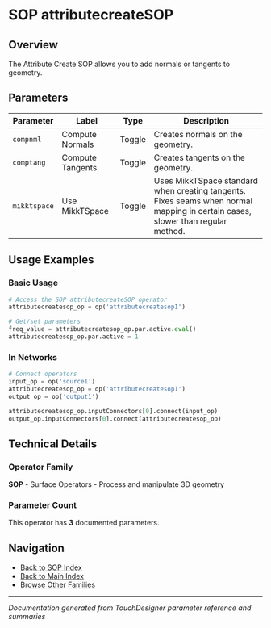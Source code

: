 # SOP attributecreateSOP

## Overview

The Attribute Create SOP allows you to add normals or tangents to geometry.

## Parameters

| Parameter | Label | Type | Description |
|-----------|-------|------|-------------|
| `compnml` | Compute Normals | Toggle | Creates normals on the geometry. |
| `comptang` | Compute Tangents | Toggle | Creates tangents on the geometry. |
| `mikktspace` | Use MikkTSpace | Toggle | Uses MikkTSpace standard when creating tangents. Fixes seams when normal mapping in certain cases, slower than regular method. |

## Usage Examples

### Basic Usage

```python
# Access the SOP attributecreateSOP operator
attributecreatesop_op = op('attributecreatesop1')

# Get/set parameters
freq_value = attributecreatesop_op.par.active.eval()
attributecreatesop_op.par.active = 1
```

### In Networks

```python
# Connect operators
input_op = op('source1')
attributecreatesop_op = op('attributecreatesop1')
output_op = op('output1')

attributecreatesop_op.inputConnectors[0].connect(input_op)
output_op.inputConnectors[0].connect(attributecreatesop_op)
```

## Technical Details

### Operator Family

**SOP** - Surface Operators - Process and manipulate 3D geometry

### Parameter Count

This operator has **3** documented parameters.

## Navigation

- [Back to SOP Index](../SOP/SOP_INDEX.md)
- [Back to Main Index](../OPERATORS_INDEX.md)
- [Browse Other Families](../OPERATORS_INDEX.md#quick-navigation)

---
*Documentation generated from TouchDesigner parameter reference and summaries*
